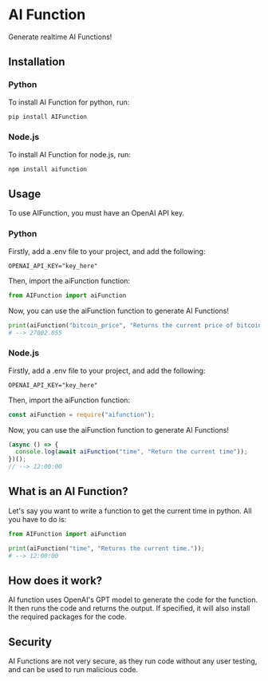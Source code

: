 # AI Function

Generate realtime AI Functions!

## Installation

### Python

To install AI Function for python, run:

```bash
pip install AIFunction
```

### Node.js

To install AI Function for node.js, run:

```bash
npm install aifunction
```

## Usage

To use AIFunction, you must have an OpenAI API key.

### Python

Firstly, add a .env file to your project, and add the following:

```
OPENAI_API_KEY="key_here"
```

Then, import the aiFunction function:

```python
from AIFunction import aiFunction
```

Now, you can use the aiFunction function to generate AI Functions!

```python
print(aiFunction("bitcoin_price", "Returns the current price of bitcoin."));
# --> 27002.055
```

### Node.js

Firstly, add a .env file to your project, and add the following:

```
OPENAI_API_KEY="key_here"
```

Then, import the aiFunction function:

```javascript
const aiFunction = require("aifunction");
```

Now, you can use the aiFunction function to generate AI Functions!

```javascript
(async () => {
  console.log(await aiFunction("time", "Return the current time"));
})();
// --> 12:00:00
```

## What is an AI Function?

Let's say you want to write a function to get the current time in python. All you have to do is:

```python
from AIFunction import aiFunction

print(aiFunction("time", "Returns the current time."));
# --> 12:00:00
```

## How does it work?

AI function uses OpenAI's GPT model to generate the code for the function. It then runs the code and returns the output. If specified, it will also install the required packages for the code.

## Security

AI Functions are not very secure, as they run code without any user testing, and can be used to run malicious code.
